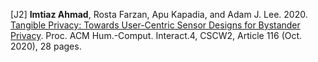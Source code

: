 [J2] **Imtiaz Ahmad**, Rosta Farzan, Apu Kapadia, and Adam J. Lee. 2020. [Tangible Privacy: Towards User-Centric Sensor Designs for Bystander Privacy](https://people.cs.pitt.edu/~adamlee/pubs/2020/ahmad2020cscw.pdf). Proc. ACM Hum.-Comput. Interact.4, CSCW2, Article 116 (Oct. 2020), 28 pages.

